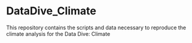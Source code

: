 # DataDive_Climate
This repository contains the scripts and data necessary to reproduce the climate analysis for the Data Dive: Climate
